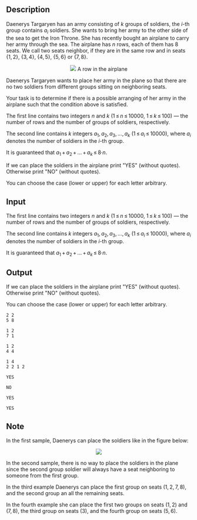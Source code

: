## Description

<div><p>Daenerys Targaryen has an army consisting of <span class="tex-span"><i>k</i></span> groups of soldiers, the <span class="tex-span"><i>i</i></span>-th group contains <span class="tex-span"><i>a</i><sub class="lower-index"><i>i</i></sub></span> soldiers. She wants to bring her army to the other side of the sea to get the Iron Throne. She has recently bought an airplane to carry her army through the sea. The airplane has <span class="tex-span"><i>n</i></span> rows, each of them has <span class="tex-span">8</span> seats. We call two seats neighbor, if they are in the same row and in seats <span class="tex-span">{1, 2}</span>, <span class="tex-span">{3, 4}</span>, <span class="tex-span">{4, 5}</span>, <span class="tex-span">{5, 6}</span> or <span class="tex-span">{7, 8}</span>.</p><center> <img class="tex-graphics" src="file://6lgnJbMC.png" style="max-width: 100.0%;max-height: 100.0%;"> <span class="tex-font-size-small">A row in the airplane</span> </center><p>Daenerys Targaryen wants to place her army in the plane so that there are no two soldiers from different groups sitting on neighboring seats.</p><p>Your task is to determine if there is a possible arranging of her army in the airplane such that the condition above is satisfied.</p></div><div class="input-specification"><p>The first line contains two integers <span class="tex-span"><i>n</i></span> and <span class="tex-span"><i>k</i></span> (<span class="tex-span">1 ≤ <i>n</i> ≤ 10000</span>, <span class="tex-span">1 ≤ <i>k</i> ≤ 100</span>)&nbsp;— the number of rows and the number of groups of soldiers, respectively.</p><p>The second line contains <span class="tex-span"><i>k</i></span> integers <span class="tex-span"><i>a</i><sub class="lower-index">1</sub>, <i>a</i><sub class="lower-index">2</sub>, <i>a</i><sub class="lower-index">3</sub>, ..., <i>a</i><sub class="lower-index"><i>k</i></sub></span> (<span class="tex-span">1 ≤ <i>a</i><sub class="lower-index"><i>i</i></sub> ≤ 10000</span>), where <span class="tex-span"><i>a</i><sub class="lower-index"><i>i</i></sub></span> denotes the number of soldiers in the <span class="tex-span"><i>i</i></span>-th group.</p><p>It is guaranteed that <span class="tex-span"><i>a</i><sub class="lower-index">1</sub> + <i>a</i><sub class="lower-index">2</sub> + ... + <i>a</i><sub class="lower-index"><i>k</i></sub> ≤ 8·<i>n</i></span>.</p></div><div class="output-specification"><p>If we can place the soldiers in the airplane print "<span class="tex-font-style-tt">YES</span>" (without quotes). Otherwise print "<span class="tex-font-style-tt">NO</span>" (without quotes).</p><p>You can choose the case (lower or upper) for each letter arbitrary.</p></div>

## Input

<p>The first line contains two integers <span class="tex-span"><i>n</i></span> and <span class="tex-span"><i>k</i></span> (<span class="tex-span">1 ≤ <i>n</i> ≤ 10000</span>, <span class="tex-span">1 ≤ <i>k</i> ≤ 100</span>)&nbsp;— the number of rows and the number of groups of soldiers, respectively.</p><p>The second line contains <span class="tex-span"><i>k</i></span> integers <span class="tex-span"><i>a</i><sub class="lower-index">1</sub>, <i>a</i><sub class="lower-index">2</sub>, <i>a</i><sub class="lower-index">3</sub>, ..., <i>a</i><sub class="lower-index"><i>k</i></sub></span> (<span class="tex-span">1 ≤ <i>a</i><sub class="lower-index"><i>i</i></sub> ≤ 10000</span>), where <span class="tex-span"><i>a</i><sub class="lower-index"><i>i</i></sub></span> denotes the number of soldiers in the <span class="tex-span"><i>i</i></span>-th group.</p><p>It is guaranteed that <span class="tex-span"><i>a</i><sub class="lower-index">1</sub> + <i>a</i><sub class="lower-index">2</sub> + ... + <i>a</i><sub class="lower-index"><i>k</i></sub> ≤ 8·<i>n</i></span>.</p>

## Output

<p>If we can place the soldiers in the airplane print "<span class="tex-font-style-tt">YES</span>" (without quotes). Otherwise print "<span class="tex-font-style-tt">NO</span>" (without quotes).</p><p>You can choose the case (lower or upper) for each letter arbitrary.</p>





```input1
2 2
5 8

```




```input2
1 2
7 1

```




```input3
1 2
4 4

```




```input4
1 4
2 2 1 2

```




```output1
YES

```




```output2
NO

```




```output3
YES

```




```output4
YES

```



## Note

<p>In the first sample, Daenerys can place the soldiers like in the figure below:</p><center> <img class="tex-graphics" src="file://brRBoE6z.png" style="max-width: 100.0%;max-height: 100.0%;"> </center><p>In the second sample, there is no way to place the soldiers in the plane since the second group soldier will always have a seat neighboring to someone from the first group.</p><p>In the third example Daenerys can place the first group on seats <span class="tex-span">(1, 2, 7, 8)</span>, and the second group an all the remaining seats.</p><p>In the fourth example she can place the first two groups on seats <span class="tex-span">(1, 2)</span> and <span class="tex-span">(7, 8)</span>, the third group on seats <span class="tex-span">(3)</span>, and the fourth group on seats <span class="tex-span">(5, 6)</span>.</p>
